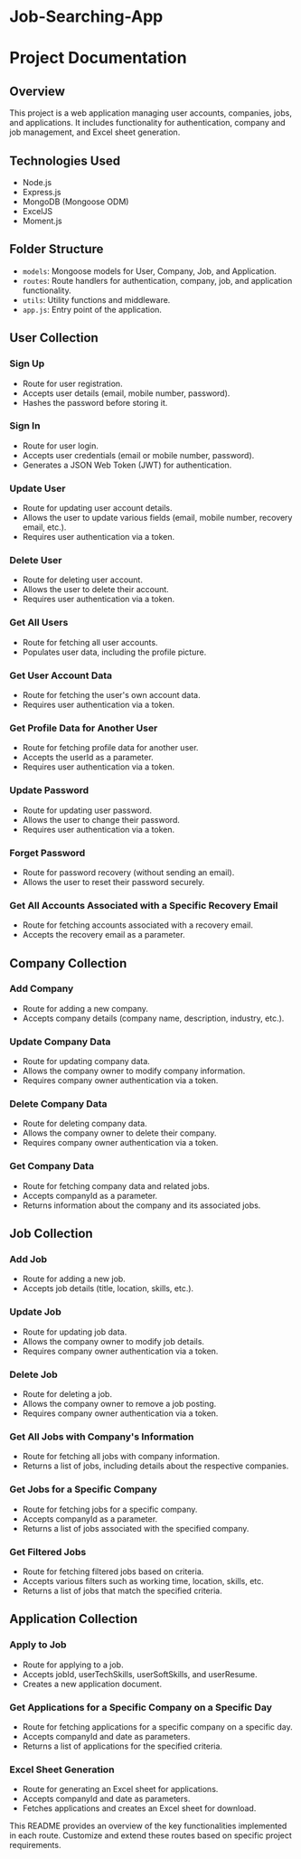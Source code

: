 # Job-Searching-App

# Project Documentation

## Overview

This project is a web application managing user accounts, companies, jobs, and applications. It includes functionality for authentication, company and job management, and Excel sheet generation.

## Technologies Used

- Node.js
- Express.js
- MongoDB (Mongoose ODM)
- ExcelJS
- Moment.js

## Folder Structure

- `models`: Mongoose models for User, Company, Job, and Application.
- `routes`: Route handlers for authentication, company, job, and application functionality.
- `utils`: Utility functions and middleware.
- `app.js`: Entry point of the application.

## User Collection

### Sign Up

- Route for user registration.
- Accepts user details (email, mobile number, password).
- Hashes the password before storing it.

### Sign In

- Route for user login.
- Accepts user credentials (email or mobile number, password).
- Generates a JSON Web Token (JWT) for authentication.

### Update User

- Route for updating user account details.
- Allows the user to update various fields (email, mobile number, recovery email, etc.).
- Requires user authentication via a token.

### Delete User

- Route for deleting user account.
- Allows the user to delete their account.
- Requires user authentication via a token.

### Get All Users

- Route for fetching all user accounts.
- Populates user data, including the profile picture.

### Get User Account Data

- Route for fetching the user's own account data.
- Requires user authentication via a token.

### Get Profile Data for Another User

- Route for fetching profile data for another user.
- Accepts the userId as a parameter.
- Requires user authentication via a token.

### Update Password

- Route for updating user password.
- Allows the user to change their password.
- Requires user authentication via a token.

### Forget Password

- Route for password recovery (without sending an email).
- Allows the user to reset their password securely.

### Get All Accounts Associated with a Specific Recovery Email

- Route for fetching accounts associated with a recovery email.
- Accepts the recovery email as a parameter.

## Company Collection

### Add Company

- Route for adding a new company.
- Accepts company details (company name, description, industry, etc.).

### Update Company Data

- Route for updating company data.
- Allows the company owner to modify company information.
- Requires company owner authentication via a token.

### Delete Company Data

- Route for deleting company data.
- Allows the company owner to delete their company.
- Requires company owner authentication via a token.

### Get Company Data

- Route for fetching company data and related jobs.
- Accepts companyId as a parameter.
- Returns information about the company and its associated jobs.

## Job Collection

### Add Job

- Route for adding a new job.
- Accepts job details (title, location, skills, etc.).

### Update Job

- Route for updating job data.
- Allows the company owner to modify job details.
- Requires company owner authentication via a token.

### Delete Job

- Route for deleting a job.
- Allows the company owner to remove a job posting.
- Requires company owner authentication via a token.

### Get All Jobs with Company's Information

- Route for fetching all jobs with company information.
- Returns a list of jobs, including details about the respective companies.

### Get Jobs for a Specific Company

- Route for fetching jobs for a specific company.
- Accepts companyId as a parameter.
- Returns a list of jobs associated with the specified company.

### Get Filtered Jobs

- Route for fetching filtered jobs based on criteria.
- Accepts various filters such as working time, location, skills, etc.
- Returns a list of jobs that match the specified criteria.

## Application Collection

### Apply to Job

- Route for applying to a job.
- Accepts jobId, userTechSkills, userSoftSkills, and userResume.
- Creates a new application document.

### Get Applications for a Specific Company on a Specific Day

- Route for fetching applications for a specific company on a specific day.
- Accepts companyId and date as parameters.
- Returns a list of applications for the specified criteria.

### Excel Sheet Generation

- Route for generating an Excel sheet for applications.
- Accepts companyId and date as parameters.
- Fetches applications and creates an Excel sheet for download.

This README provides an overview of the key functionalities implemented in each route. Customize and extend these routes based on specific project requirements.
